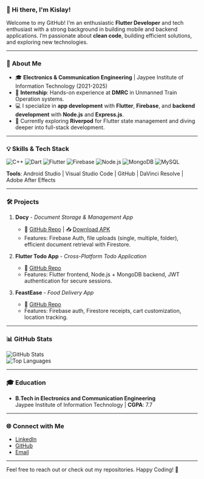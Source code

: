 ### 👋 Hi there, I'm **Kislay**!

Welcome to my GitHub! I'm an enthusiastic **Flutter Developer** and tech enthusiast with a strong background in building mobile and backend applications. I’m passionate about **clean code**, building efficient solutions, and exploring new technologies.

---

### 🚀 **About Me**
- 🎓 **Electronics & Communication Engineering** | Jaypee Institute of Information Technology (2021-2025)
- 💼 **Internship**: Hands-on experience at **DMRC** in Unmanned Train Operation systems.
- 💻 I specialize in **app development** with **Flutter**, **Firebase**, and **backend development** with **Node.js** and **Express.js**.
- 🔭 Currently exploring **Riverpod** for Flutter state management and diving deeper into full-stack development.

---

### 💡 **Skills & Tech Stack**

![C++](https://img.shields.io/badge/C%2B%2B-00599C?style=flat&logo=c%2B%2B&logoColor=white)
![Dart](https://img.shields.io/badge/Dart-0175C2?style=flat&logo=dart&logoColor=white)
![Flutter](https://img.shields.io/badge/Flutter-02569B?style=flat&logo=flutter&logoColor=white)
![Firebase](https://img.shields.io/badge/Firebase-ffca28?style=flat&logo=firebase&logoColor=black)
![Node.js](https://img.shields.io/badge/Node.js-339933?style=flat&logo=node.js&logoColor=white)
![MongoDB](https://img.shields.io/badge/MongoDB-47A248?style=flat&logo=mongodb&logoColor=white)
![MySQL](https://img.shields.io/badge/MySQL-00000F?style=flat&logo=mysql&logoColor=white)

**Tools**: Android Studio | Visual Studio Code | GitHub | DaVinci Resolve | Adobe After Effects

---

### 🛠️ **Projects**

1. **Docy** - *Document Storage & Management App*  
   - 🔗 [GitHub Repo](https://github.com/fang69x/Docy) | 📥 [Download APK](https://github.com/fang69x/Docy/releases/download/v1.0.0/Docy.apk)  
   - Features: Firebase Auth, file uploads (single, multiple, folder), efficient document retrieval with Firestore.

2. **Flutter Todo App** - *Cross-Platform Todo Application*  
   - 🔗 [GitHub Repo](https://github.com/fang69x/TooDu)  
   - Features: Flutter frontend, Node.js + MongoDB backend, JWT authentication for secure sessions.

3. **FeastEase** - *Food Delivery App*  
   - 🔗 [GitHub Repo](https://github.com/fang69x/feastease)  
   - Features: Firebase auth, Firestore receipts, cart customization, location tracking.

---

### 📊 **GitHub Stats**

![GitHub Stats](https://github-readme-stats.vercel.app/api?username=fang69x&show_icons=true&theme=dark)  
![Top Languages](https://github-readme-stats.vercel.app/api/top-langs/?username=fang69x&layout=compact&theme=dark)

---

### 🎓 **Education**
- **B.Tech in Electronics and Communication Engineering**  
  Jaypee Institute of Information Technology | **CGPA**: 7.7  

---

### 🌐 **Connect with Me**
- [LinkedIn](https://www.linkedin.com/in/kislay-74000b228/)
- [GitHub](https://github.com/fang69x)
- [Email](mailto:kislayk12@gmail.com)

---

Feel free to reach out or check out my repositories. Happy Coding! 🚀

